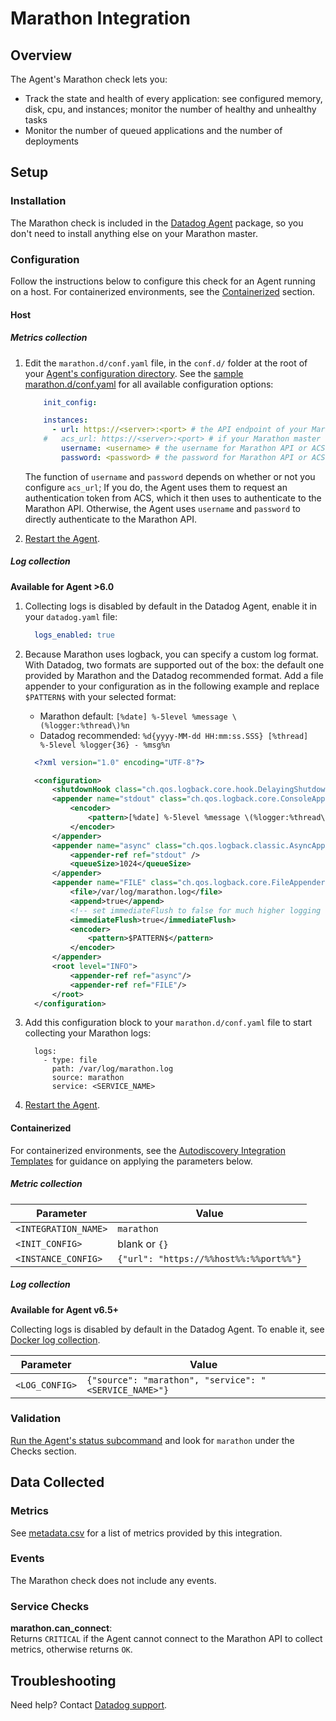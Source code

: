 # Marathon Integration

## Overview

The Agent's Marathon check lets you:

* Track the state and health of every application: see configured memory, disk, cpu, and instances; monitor the number of healthy and unhealthy tasks
* Monitor the number of queued applications and the number of deployments

## Setup
### Installation

The Marathon check is included in the [Datadog Agent][1] package, so you don't need to install anything else on your Marathon master.

### Configuration

Follow the instructions below to configure this check for an Agent running on a host. For containerized environments, see the [Containerized](#containerized) section.

#### Host
##### Metrics collection

1. Edit the `marathon.d/conf.yaml` file, in the `conf.d/` folder at the root of your [Agent's configuration directory][2].
    See the [sample marathon.d/conf.yaml][3] for all available configuration options:

    ```yaml
        init_config:

        instances:
          - url: https://<server>:<port> # the API endpoint of your Marathon master; required
        #   acs_url: https://<server>:<port> # if your Marathon master requires ACS auth
            username: <username> # the username for Marathon API or ACS token authentication
            password: <password> # the password for Marathon API or ACS token authentication
    ```

    The function of `username` and `password` depends on whether or not you configure `acs_url`; If you do, the Agent uses them to request an authentication token from ACS, which it then uses to authenticate to the Marathon API. Otherwise, the Agent uses `username` and `password` to directly authenticate to the Marathon API.

2. [Restart the Agent][4].

##### Log collection

**Available for Agent >6.0**

1. Collecting logs is disabled by default in the Datadog Agent, enable it in your `datadog.yaml` file:

    ```yaml
      logs_enabled: true
    ```

2. Because Marathon uses logback, you can specify a custom log format. With Datadog, two formats are supported out of the box: the default one provided by Marathon and the Datadog recommended format. Add a file appender to your configuration as in the following example and replace `$PATTERN$` with your selected format:
    * Marathon default: `[%date] %-5level %message \(%logger:%thread\)%n`
    * Datadog recommended: `%d{yyyy-MM-dd HH:mm:ss.SSS} [%thread] %-5level %logger{36} - %msg%n`

    ```xml
      <?xml version="1.0" encoding="UTF-8"?>

      <configuration>
          <shutdownHook class="ch.qos.logback.core.hook.DelayingShutdownHook"/>
          <appender name="stdout" class="ch.qos.logback.core.ConsoleAppender">
              <encoder>
                  <pattern>[%date] %-5level %message \(%logger:%thread\)%n</pattern>
              </encoder>
          </appender>
          <appender name="async" class="ch.qos.logback.classic.AsyncAppender">
              <appender-ref ref="stdout" />
              <queueSize>1024</queueSize>
          </appender>
          <appender name="FILE" class="ch.qos.logback.core.FileAppender">
              <file>/var/log/marathon.log</file>
              <append>true</append>
              <!-- set immediateFlush to false for much higher logging throughput -->
              <immediateFlush>true</immediateFlush>
              <encoder>
                  <pattern>$PATTERN$</pattern>
              </encoder>
          </appender>
          <root level="INFO">
              <appender-ref ref="async"/>
              <appender-ref ref="FILE"/>
          </root>
      </configuration>
    ```

3. Add this configuration block to your `marathon.d/conf.yaml` file to start collecting your Marathon logs:

      ```
        logs:
          - type: file
            path: /var/log/marathon.log
            source: marathon
            service: <SERVICE_NAME>
      ```

4. [Restart the Agent][3].

#### Containerized

For containerized environments, see the [Autodiscovery Integration Templates][5] for guidance on applying the parameters below.

##### Metric collection

| Parameter            | Value                                  |
|----------------------|----------------------------------------|
| `<INTEGRATION_NAME>` | `marathon`                             |
| `<INIT_CONFIG>`      | blank or `{}`                          |
| `<INSTANCE_CONFIG>`  | `{"url": "https://%%host%%:%%port%%"}` |

##### Log collection

**Available for Agent v6.5+**

Collecting logs is disabled by default in the Datadog Agent. To enable it, see [Docker log collection][6].

| Parameter      | Value                                                 |
|----------------|-------------------------------------------------------|
| `<LOG_CONFIG>` | `{"source": "marathon", "service": "<SERVICE_NAME>"}` |


### Validation

[Run the Agent's status subcommand][7] and look for `marathon` under the Checks section.

## Data Collected
### Metrics
See [metadata.csv][8] for a list of metrics provided by this integration.

### Events
The Marathon check does not include any events.

### Service Checks

**marathon.can_connect**:<br>
Returns `CRITICAL` if the Agent cannot connect to the Marathon API to collect metrics, otherwise returns `OK`.

## Troubleshooting
Need help? Contact [Datadog support][9].

[1]: https://app.datadoghq.com/account/settings#agent
[2]: https://docs.datadoghq.com/agent/guide/agent-configuration-files/?tab=agentv6#agent-configuration-directory
[3]: https://github.com/DataDog/integrations-core/blob/master/marathon/datadog_checks/marathon/data/conf.yaml.example
[4]: https://docs.datadoghq.com/agent/guide/agent-commands/?tab=agentv6#start-stop-and-restart-the-agent
[5]: https://docs.datadoghq.com/agent/autodiscovery/integrations
[6]: https://docs.datadoghq.com/agent/docker/log/
[7]: https://docs.datadoghq.com/agent/guide/agent-commands/?tab=agentv6#agent-status-and-information
[8]: https://github.com/DataDog/integrations-core/blob/master/marathon/metadata.csv
[9]: https://docs.datadoghq.com/help
